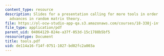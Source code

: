 ```yaml
---
content_type: resource
description: Slides for a presentation calling for more tools in order to further
  advances in random matrix theory.
file: https://ol-ocw-studio-app-qa.s3.amazonaws.com/courses/18-338j-infinite-random-matrix-theory-fall-2004/de114a16f14f07511027bd02fc2a003a_tools.pdf
file_type: application/pdf
parent_uid: 04064129-824e-a37f-053d-15c1788b5bf5
resourcetype: Document
title: tools.pdf
uid: de114a16-f14f-0751-1027-bd02fc2a003a
---
```

